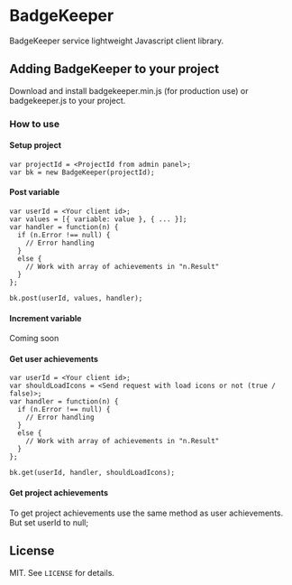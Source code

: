 # BadgeKeeper
BadgeKeeper service lightweight Javascript client library.

## Adding BadgeKeeper to your project
Download and install badgekeeper.min.js (for production use) or badgekeeper.js to your project.

### How to use

#### Setup project
```
var projectId = <ProjectId from admin panel>;
var bk = new BadgeKeeper(projectId);
```
#### Post variable
```
var userId = <Your client id>;
var values = [{ variable: value }, { ... }];
var handler = function(n) {
  if (n.Error !== null) {
    // Error handling
  }
  else {
    // Work with array of achievements in "n.Result"
  }
};

bk.post(userId, values, handler);
```
#### Increment variable
Coming soon

#### Get user achievements
```
var userId = <Your client id>;
var shouldLoadIcons = <Send request with load icons or not (true / false)>;
var handler = function(n) {
  if (n.Error !== null) {
    // Error handling
  }
  else {
    // Work with array of achievements in "n.Result"
  }
};

bk.get(userId, handler, shouldLoadIcons);
```

#### Get project achievements
To get project achievements use the same method as user achievements. But set userId to null;

## License
MIT. See `LICENSE` for details.
